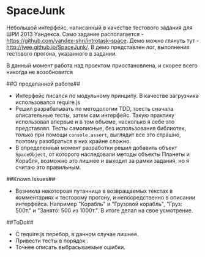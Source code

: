 SpaceJunk
=========

Небольшой интерфейс, написанный в качестве тестового задания для ШPИ 2013 Yандекса. Само задание располагается - <https://github.com/yandex-shri/introtask-space>. Демо можно глянуть тут - <http://jvee.github.io/SpaceJunk/>. В демо представлен лог, выполнения тестового прогона, указанного в задании.

В данный момент работа над проектом приостановлена, и скорее всего никогда не возобновится

##О проделанной работе##

- Интерфейс писался по модульному принципу. В качестве загрузчика использовался require.js
- Решил разрабатывать по методологии TDD, тоесть сначала описательные тесты, затем сам интерфейс. Такую практику использовал впервые и в том объеме, насколько я себе это представлял. Тесты самописные, без использования библиотек, только при помощи `console.assert`, выглядит все это страшно, поэтому разобраться в них крайне сложно.
- В определенный момент разработки решил добавить объект `SpaceObject`, от которого наследовали методы объекты Планеты и Корабля, возможно это лишнее и выходит за рамки задания, но я считаю это правильным.

##Known Issues##

- Возникла некотороая путанница в возвращаемых текстах в комментариях к тестовому прогону, и непосредственно в описании интерфейса. Например "Корабль" и "Грузовой корабль", "Груз: 500т." и "Занято: 500 из 1000т.". В итоге делал на свое усмотрение.


##ToDo##

- С require.js перебор, в данном случае лишнее.
- Привести тесты в порядок .
- Точнее описать выбрасываемые ошибки.


